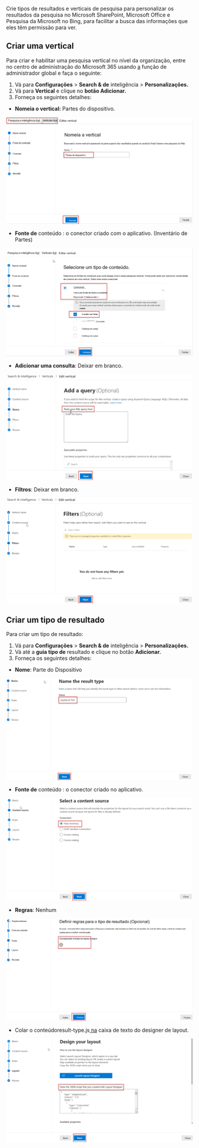 <!-- markdownlint-disable MD002 MD025 MD041 -->

Crie tipos de resultados e verticais de pesquisa para personalizar os resultados da pesquisa no Microsoft SharePoint, Microsoft Office e Pesquisa da Microsoft no Bing, para facilitar a busca das informações que eles têm permissão para ver.

## <a name="create-a-vertical"></a>Criar uma vertical

Para criar e habilitar uma pesquisa vertical no nível da organização, entre no centro de administração do Microsoft 365 usando [a](https://admin.microsoft.com/) função de administrador global e faça o seguinte:

1. Vá para **Configurações**  >  **Search & de** inteligência  >  **Personalizações.**
2. Vá para **Vertical** e clique no **botão Adicionar.**
3. Forneça os seguintes detalhes:
  * **Nomeia o vertical:** Partes do dispositivo.

   ![Captura de tela da seção "Nome da vertical"](images/connectors-images/build11.png)

  * **Fonte de** conteúdo : o conector criado com o aplicativo. (Inventário de Partes)

   ![Captura de tela da seção "Fonte de conteúdo"](images/connectors-images/build12.png)

  * **Adicionar uma consulta**: Deixar em branco.

   ![Captura de tela da seção "Adicionar uma consulta"](images/connectors-images/build13.png)

  * **Filtros**: Deixar em branco.

   ![Captura de tela da seção "Filters"](images/connectors-images/build14.png)

## <a name="create-a-result-type"></a>Criar um tipo de resultado

Para criar um tipo de resultado:

1. Vá para **Configurações**  >  **Search & de** inteligência  >  **Personalizações.**
2. Vá até a **guia tipo de** resultado e clique no botão **Adicionar.**
3. Forneça os seguintes detalhes:

  * **Nome**: Parte do Dispositivo

   ![Captura de tela da seção "Nomear o tipo de resultado"](images/connectors-images/build15.png)

  * **Fonte de** conteúdo : o conector criado no aplicativo.

   ![Captura de tela da seção "Selecionar uma fonte de conteúdo"](images/connectors-images/build16.png)

  * **Regras**: Nenhum

   ![Captura de tela da seção "Definir regras"](images/connectors-images/build17.png)

  * Colar o conteúdoresult-type.js[ na](https://github.com/microsoftgraph/msgraph-search-connector-sample/blob/master/result-type.json) caixa de texto do designer de layout.

   ![Captura de tela da seção "Design layout"](images/connectors-images/build18.png)
